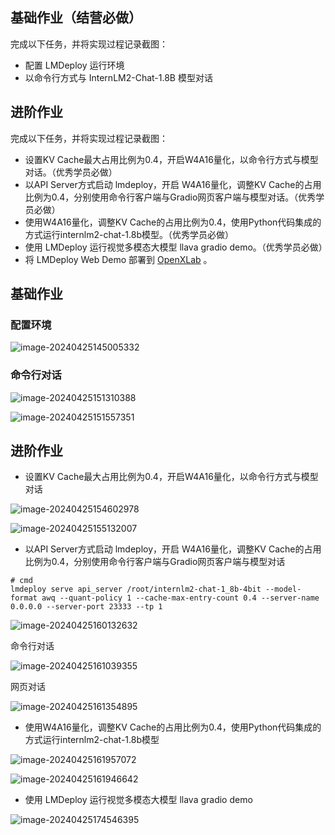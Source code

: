 ## 基础作业（结营必做）

完成以下任务，并将实现过程记录截图：

- 配置 LMDeploy 运行环境
- 以命令行方式与 InternLM2-Chat-1.8B 模型对话

## 进阶作业

完成以下任务，并将实现过程记录截图：

- 设置KV Cache最大占用比例为0.4，开启W4A16量化，以命令行方式与模型对话。（优秀学员必做）
- 以API Server方式启动 lmdeploy，开启 W4A16量化，调整KV Cache的占用比例为0.4，分别使用命令行客户端与Gradio网页客户端与模型对话。（优秀学员必做）
- 使用W4A16量化，调整KV Cache的占用比例为0.4，使用Python代码集成的方式运行internlm2-chat-1.8b模型。（优秀学员必做）
- 使用 LMDeploy 运行视觉多模态大模型 llava gradio demo。（优秀学员必做）
- 将 LMDeploy Web Demo 部署到 [OpenXLab](https://github.com/InternLM/Tutorial/blob/camp2/tools/openxlab-deploy) 。



## 基础作业

### 配置环境

![image-20240425145005332](assets/image-20240425145005332.png)

### 命令行对话

![image-20240425151310388](assets/image-20240425151310388.png)

![image-20240425151557351](assets/image-20240425151557351.png)

## 进阶作业

- 设置KV Cache最大占用比例为0.4，开启W4A16量化，以命令行方式与模型对话

![image-20240425154602978](assets/image-20240425154602978.png)

![image-20240425155132007](assets/image-20240425155132007.png)

- 以API Server方式启动 lmdeploy，开启 W4A16量化，调整KV Cache的占用比例为0.4，分别使用命令行客户端与Gradio网页客户端与模型对话

```
# cmd
lmdeploy serve api_server /root/internlm2-chat-1_8b-4bit --model-format awq --quant-policy 1 --cache-max-entry-count 0.4 --server-name 0.0.0.0 --server-port 23333 --tp 1
```

![image-20240425160132632](assets/image-20240425160132632.png)

命令行对话

![image-20240425161039355](assets/image-20240425161039355.png)

网页对话

![image-20240425161354895](assets/image-20240425161354895.png)

- 使用W4A16量化，调整KV Cache的占用比例为0.4，使用Python代码集成的方式运行internlm2-chat-1.8b模型

![image-20240425161957072](assets/image-20240425161957072.png)

![image-20240425161946642](assets/image-20240425161946642.png)

- 使用 LMDeploy 运行视觉多模态大模型 llava gradio demo

![image-20240425174546395](assets/image-20240425174546395.png)